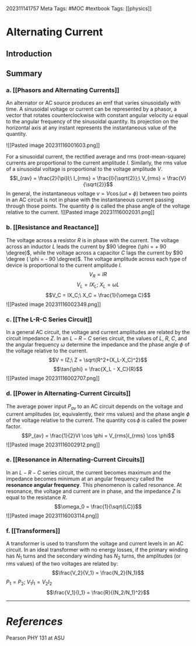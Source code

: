 202311141757
Meta Tags: #MOC #textbook 
Tags: [[physics]]

# Alternating Current

## Introduction

## Summary

### a. [[Phasors and Alternating Currents]]

An alternator or AC source produces an emf that varies sinusoidally with time. A sinusoidal voltage or current can be represented by a phasor, a vector that rotates counterclockwise with constant angular velocity $\omega$ equal to the angular frequency of the sinusoidal quantity.  Its projection on the horizontal axis at any instant represents the instantaneous value of the quantity.

![[Pasted image 20231116001603.png]]

For a sinusoidal current, the rectified average and rms (root-mean-square) currents are proportional to the current amplitude $I$. Similarly, the rms value of a sinusoidal voltage is proportional to the voltage amplitude $V$.
$$I_{rav} = \frac{2}{\pi}I;\ I_{rms} = \frac{I}{\sqrt{2}};\ V_{rms} = \frac{V}{\sqrt{2}}$$
In general, the instantaneous voltage $v = V \cos{(\omega t + \phi)}$ between two points in an AC circuit is not in phase with the instantaneous current passing through those points. The quantity $\phi$ is called the phase angle of the voltage relative to the current. 
![[Pasted image 20231116002031.png]]

### b. [[Resistance and Reactance]]

The voltage across a resistor $R$ is in phase with the current. The voltage across an inductor $L$ leads the current by $90 \degree (\phi = + 90 \degree)$, while the voltage across a capacitor $C$ lags the current by $90 \degree ( \phi = - 90 \degree)$. The voltage amplitude across each type of device is proportional to the current amplitude $I$.
$$V_R = IR$$
$$V_L = IX_L;\ X_L = \omega L$$
$$V_C = IX_C;\ X_C = \frac{1}{\omega C}$$
![[Pasted image 20231116002349.png]]

### c. [[The L-R-C Series Circuit]]

In a general AC circuit, the voltage and current amplitudes are related by the circuit impedance $Z$. In an $L-R-C$ series circuit, the values of $L$, $R$, $C$, and the angular frequency $\omega$ determine the impedance and the phase angle $\phi$ of the voltage relative to the current.
$$V = IZ;\ Z = \sqrt{R^2+(X_L-X_C)^2}$$
$$\tan{\phi} = \frac{X_L - X_C}{R}$$
![[Pasted image 20231116002707.png]]


### d. [[Power in Alternating-Current Circuits]]

The average power input $P_{av}$ to an AC circuit depends on the voltage and current amplitudes (or, equivalently, their rms values) and the phase angle $\phi$ of the voltage relative to the current. The quantity $\cos \phi$ is called the power factor.
$$P_{av} = \frac{1}{2}VI \cos \phi = V_{rms}I_{rms} \cos \phi$$
![[Pasted image 20231116002912.png]]

### e. [[Resonance in Alternating-Current Circuits]]

In an $L-R-C$ series circuit, the current becomes maximum and the impedance becomes minimum at an angular frequency called the **resonance angular frequency**. This phenomenon is called resonance. At resonance, the voltage and current are in phase, and the impedance $Z$ is equal to the resistance $R$. 
$$\omega_0 = \frac{1}{\sqrt{LC}}$$
![[Pasted image 20231116003114.png]]


### f. [[Transformers]]

A transformer is used to transform the voltage and current levels in an AC circuit. In an ideal transformer with no energy losses, if the primary winding has $N_1$ turns and the secondary winding has $N_2$ turns, the amplitudes (or rms values) of the two voltages are related by:
$$\frac{V_2}{V_1} = \frac{N_2}{N_1}$$
$P_1 = P_2;\ V_1I_1 = V_2I_2$ 
$$\frac{V_1}{I_1} = \frac{R}{(N_2/N_1)^2}$$


---
# *References*

Pearson PHY 131 at ASU